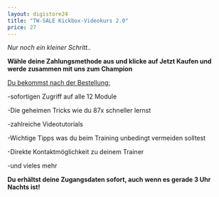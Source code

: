 ```yaml
---
layout: digistore24
title: "TW-SALE Kickbox-Videokurs 2.0"
price: 27
---
```

<p><em>Nur noch ein kleiner Schritt..</em></p>
<p><strong>W&#xE4;hle deine Zahlungsmethode aus und klicke auf Jetzt Kaufen und werde zusammen mit uns zum Champion</strong></p>
<p><span style="text-decoration:underline;">Du bekommst nach der Bestellung:</span></p>
<p>-sofortigen Zugriff auf alle 12 Module</p>
<p>-Die geheimen Tricks wie du 87x schneller lernst</p>
<p>-zahlreiche Videotutorials</p>
<p>-Wichtige Tipps was du beim Training unbedingt vermeiden solltest</p>
<p>-Direkte Kontaktm&#xF6;glichkeit zu deinem Trainer</p>
<p>-und vieles mehr</p>
<p><strong>Du erh&#xE4;ltst deine Zugangsdaten sofort, auch wenn es gerade 3 Uhr Nachts ist!</strong></p>